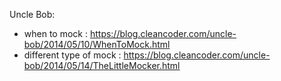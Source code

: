 Uncle Bob:
 - when to mock : https://blog.cleancoder.com/uncle-bob/2014/05/10/WhenToMock.html
 - different type of mock : https://blog.cleancoder.com/uncle-bob/2014/05/14/TheLittleMocker.html

